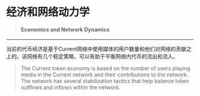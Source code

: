 # 经济和网络动力学

> #### Economics and Network Dynamics

---

当前的代币经济是基于Current网络中使用媒体的用户数量和他们对网络的贡献之上的。该网络有几个稳定策略，可以有助于平衡网络内代币的流出和流入。

> The Current token economy is based on the number of users playing media in the Current network and their contributions to the network. The network has several stabilization tactics that help balance token outflows and inflows within the network.



